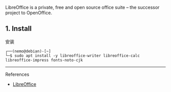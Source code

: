LibreOffice is a private, free and open source office suite – the successor project to OpenOffice.

## 1. Install

安装

```
┌──(nemo@debian)-[~]
└─$ sudo apt install -y libreoffice-writer libreoffice-calc libreoffice-impress fonts-noto-cjk
```

---

References

- [LibreOffice](https://www.libreoffice.org/)